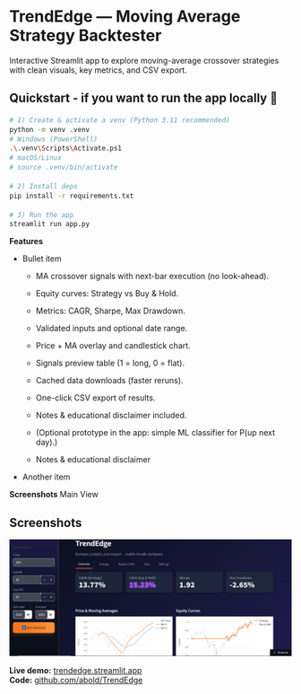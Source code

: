 ﻿# TrendEdge — Moving Average Strategy Backtester

Interactive Streamlit app to explore moving-average crossover strategies with clean visuals, key metrics, and CSV export.

## Quickstart - if you want to run the app locally :rocket:
```bash
# 1) Create & activate a venv (Python 3.11 recommended)
python -m venv .venv
# Windows (PowerShell)
.\.venv\Scripts\Activate.ps1
# macOS/Linux
# source .venv/bin/activate

# 2) Install deps
pip install -r requirements.txt

# 3) Run the app
streamlit run app.py
```
**Features**
- Bullet item
  - MA crossover signals with next-bar execution (no look-ahead).

  - Equity curves: Strategy vs Buy & Hold.

  - Metrics: CAGR, Sharpe, Max Drawdown.

  - Validated inputs and optional date range.

  - Price + MA overlay and candlestick chart.

  - Signals preview table (1 = long, 0 = flat).

  - Cached data downloads (faster reruns).

  - One-click CSV export of results.

  - Notes & educational disclaimer included.
    
  - (Optional prototype in the app: simple ML classifier for P(up next day).)

  - Notes & educational disclaimer
- Another item


**Screenshots**
Main View
## Screenshots
![Main Screenshot](assets/trendedge.png)


**Live demo:** [trendedge.streamlit.app](https://trendedge.streamlit.app)  
**Code:** [github.com/abold/TrendEdge](https://github.com/abold/TrendEdge)

